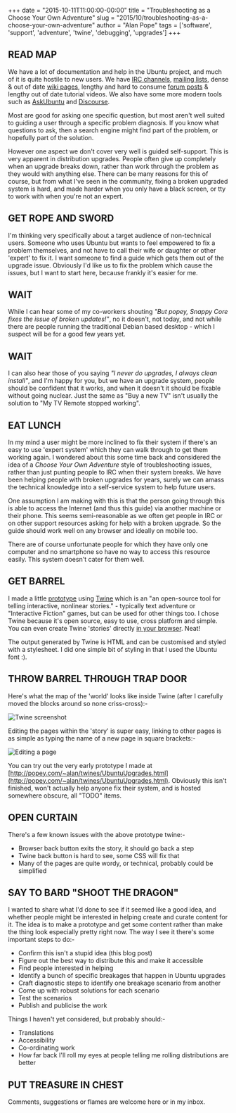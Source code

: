 +++
date = "2015-10-11T11:00:00-00:00"
title = "Troubleshooting as a Choose Your Own Adventure"
slug = "2015/10/troubleshooting-as-a-choose-your-own-adventure"
author = "Alan Pope"
tags = ['software', 'support', 'adventure', 'twine', 'debugging', 'upgrades']
+++

## READ MAP

We have a lot of documentation and help in the Ubuntu project, and much of it is quite hostile to new users. We have <a href="">[IRC channels](https://wiki.ubuntu.com/IRC/ChannelList)</a>, <a href="">[mailing lists](https://lists.ubuntu.com/)</a>, dense & out of date <a href="">[wiki pages](https://wiki.ubuntu.com/)</a>, lengthy and hard to consume <a href="">[forum posts](https://ubuntuforums.org/)</a> & lengthy out of date tutorial videos. We also have some more modern tools such as <a href="">[AskUbuntu](https://askubuntu.com/)</a> and <a href="">[Discourse](https://discourse.ubuntu.com/)</a>. 

Most are good for asking one specific question, but most aren't well suited to guiding a user through a specific problem diagnosis. If you know what questions to ask, then a search engine might find part of the problem, or hopefully part of the solution.

However one aspect we don't cover very well is guided self-support. This is very apparent in distribution upgrades. People often give up completely when an upgrade breaks down, rather than work through the problem as they would with anything else. There can be many reasons for this of course, but from what I've seen in the community, fixing a broken upgraded system is hard, and made harder when you only have a black screen, or tty to work with when you're not an expert.

## GET ROPE AND SWORD

I'm thinking very specifically about a target audience of non-technical users. Someone who uses Ubuntu but wants to feel empowered to fix a problem themselves, and not have to call their wife or daughter or other 'expert' to fix it. I want someone to find a guide which gets them out of the upgrade issue. Obviously I'd like us to fix the problem which cause the issues, but I want to start here, because frankly it's easier for me.

## WAIT

While I can hear some of my co-workers shouting *"But popey, Snappy Core fixes the issue of broken updates!"*, no it doesn't, not today, and not while there are people running the traditional Debian based desktop - which I suspect will be for a good few years yet.

## WAIT

I can also hear those of you saying *"I never do upgrades, I always clean install"*, and I'm happy for you, but we have an upgrade system, people should be confident that it works, and when it doesn't it should be fixable without going nuclear. Just the same as "Buy a new TV" isn't usually the solution to "My TV Remote stopped working".

## EAT LUNCH

In my mind a user might be more inclined to fix their system if there's an easy to use 'expert system' which they can walk through to get them working again. I wondered about this some time back and considered the idea of a *Choose Your Own Adventure* style of troubleshooting issues, rather than just punting people to IRC when their system breaks. We have been helping people with broken upgrades for years, surely we can amass the technical knowledge into a self-service system to help future users. 

One assumption I am making with this is that the person going through this is able to access the Internet (and thus this guide) via another machine or their phone. This seems semi-reasonable as we often get people in IRC or on other support resources asking for help with a broken upgrade. So the guide should work well on any browser and ideally on mobile too. 

There are of course unfortunate people for which they have only one computer and no smartphone so have no way to access this resource easily. This system doesn't cater for them well.

## GET BARREL

I made a little <a href="">[prototype](https://popey.com/~alan/twines/UbuntuUpgrades.html)</a> using <a href="" target="_blank">[Twine](http://twinery.org/)</a> which is an "an open-source tool for telling interactive, nonlinear stories." - typically text adventure or "Interactive Fiction" games, but can be used for other things too. I chose Twine because it's open source, easy to use, cross platform and simple. You can even create Twine 'stories' directly <a href="">[in your browser](http://twinery.org/2/)</a>. Neat!

The output generated by Twine is HTML and can be customised and styled with a stylesheet. I did one simple bit of styling in that I used the Ubuntu font :).

## THROW BARREL THROUGH TRAP DOOR

Here's what the map of the 'world' looks like inside Twine (after I carefully moved the blocks around so none criss-cross):-

![Twine screenshot](/blog/images/2015-10-11/twine.png)

Editing the pages within the 'story' is super easy, linking to other pages is as simple as typing the name of a new page in square brackets:-

![Editing a page](/blog/images/2015-10-11/editing.png)


You can try out the very early prototype I made at <a href="">[http://popey.com/~alan/twines/UbuntuUpgrades.html](http://popey.com/~alan/twines/UbuntuUpgrades.html)</a>. Obviously this isn't finished, won't actually help anyone fix their system, and is hosted somewhere obscure, all "TODO" items.

## OPEN CURTAIN

There's a few known issues with the above prototype twine:-


  * Browser back button exits the story, it should go back a step
  * Twine back button is hard to see, some CSS will fix that
  * Many of the pages are quite wordy, or technical, probably could be simplified


## SAY TO BARD "SHOOT THE DRAGON"

I wanted to share what I'd done to see if it seemed like a good idea, and whether people might be interested in helping create and curate content for it. The idea is to make a prototype and get some content rather than make the thing look especially pretty right now. The way I see it there's some important steps to do:-


  * Confirm this isn't a stupid idea (this blog post)
  * Figure out the best way to distribute this and make it accessible
  * Find people interested in helping
  * Identify a bunch of specific breakages that happen in Ubuntu upgrades
  * Craft diagnostic steps to identify one breakage scenario from another
  * Come up with robust solutions for each scenario
  * Test the scenarios
  * Publish and publicise the work

Things I haven't yet considered, but probably should:-

  * Translations
  * Accessibility
  * Co-ordinating work
  * How far back I'll roll my eyes at people telling me rolling distributions are better

## PUT TREASURE IN CHEST

Comments, suggestions or flames are welcome here or in my inbox.